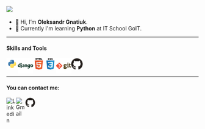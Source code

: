 ![](https://komarev.com/ghpvc/?username=OleksandrGnatiuk&color=blue)

- 👋 Hi, I’m __Oleksandr Gnatiuk__.
- 🌱 Currently I'm learning __Python__ at IT School GoIT.

---
#### Skills and Tools

[<img align="left" alt="Python" width="30px" src="https://raw.githubusercontent.com/github/explore/80688e429a7d4ef2fca1e82350fe8e3517d3494d/topics/python/python.png" />][Python]
[<img align="left" alt="Django" width="40px" src="https://raw.githubusercontent.com/github/explore/7456fdff59816d37ef383a6c8f32a26ff7332db2/topics/django/django.png" />][Django]
[<img align="left" alt="HTML" width="30px" src="https://raw.githubusercontent.com/github/explore/80688e429a7d4ef2fca1e82350fe8e3517d3494d/topics/html/html.png" />][HTML]
[<img align="left" alt="CSS" width="30px" src="https://raw.githubusercontent.com/github/explore/80688e429a7d4ef2fca1e82350fe8e3517d3494d/topics/css/css.png" />][CSS]
[<img align="left" alt="GIT" width="40px" src="https://raw.githubusercontent.com/github/explore/80688e429a7d4ef2fca1e82350fe8e3517d3494d/topics/git/git.png" />][GIT]
[<img align="left" alt="GitHub" width="30px" src="https://raw.githubusercontent.com/github/explore/89bdd9644f44d1b12180fd512b95574fe4c54617/topics/github-api/github-api.png" />][GitHub]

<br />
<br />

---

#### You can contact me:

[<img align="left" alt="Linkedin" width="25px" src="https://cdn-icons-png.flaticon.com/128/145/145807.png" />][Linkedin]
[<img align="left" alt="Gmail" width="25px" src="https://cdn-icons-png.flaticon.com/128/5968/5968534.png" />][Gmail]
[<img align="left" alt="GitHub" width="25px" src="https://raw.githubusercontent.com/github/explore/89bdd9644f44d1b12180fd512b95574fe4c54617/topics/github-api/github-api.png" />][GitHub]

[Gmail]:mailto:oleksandr.gnatiuk@gmail.com
[Linkedin]:https://linkedin.com/in/oleksandr-gnatiuk-a34b1b216
[Python]:https://www.python.org/
[GIT]:https://git-scm.com/
[GitHub]:https://github.com/OleksandrGnatiuk
[Django]:https://github.com/django/django
[HTML]:https://www.w3.org/html/
[CSS]:https://www.w3.org/Style/CSS/Overview.en.html
